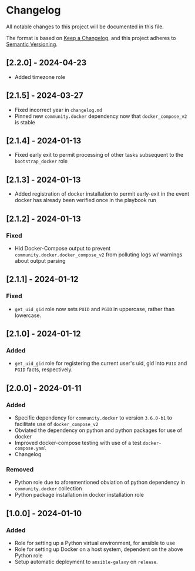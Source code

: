 # Changelog

All notable changes to this project will be documented in this file.

The format is based on [Keep a Changelog](https://keepachangelog.com/en/1.0.0/),
and this project adheres to [Semantic Versioning](https://semver.org/spec/v2.0.0.html).

## [2.2.0] - 2024-04-23

- Added timezone role

## [2.1.5] - 2024-03-27

- Fixed incorrect year in `changelog.md`
- Pinned new `community.docker` dependency now that `docker_compose_v2` is stable

## [2.1.4] - 2024-01-13

- Fixed early exit to permit processing of other tasks subsequent to the `bootstrap_docker` role

## [2.1.3] - 2024-01-13

- Added registration of docker installation to permit early-exit in the event docker has already been verified once in the playbook run

## [2.1.2] - 2024-01-13

### Fixed

- Hid Docker-Compose output to prevent `community.docker.docker_compose_v2` from polluting logs w/ warnings about output parsing

## [2.1.1] - 2024-01-12

### Fixed

- `get_uid_gid` role now sets `PUID` and `PGID` in uppercase, rather than lowercase.

## [2.1.0] - 2024-01-12

### Added

- `get_uid_gid` role for registering the current user's uid, gid into `PUID` and `PGID` facts, respectively.

## [2.0.0] - 2024-01-11

### Added

- Specific dependency for `community.docker` to version `3.6.0-b1` to facilitate use of `docker_compose_v2`
- Obviated the dependency on python and python packages for use of docker
- Improved docker-compose testing with use of a test `docker-compose.yaml`
- Changelog

### Removed

- Python role due to aforementioned obviation of python dependency in `community.docker` collection
- Python package installation in docker installation role

## [1.0.0] - 2024-01-10

### Added

- Role for setting up a Python virtual environment, for ansible to use
- Role for setting up Docker on a host system, dependent on the above Python role
- Setup automatic deployment to `ansible-galaxy` on `release`.
